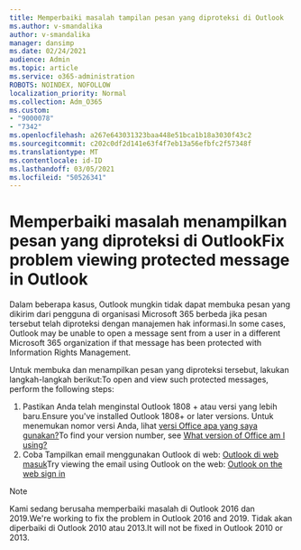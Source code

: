 ```yaml
---
title: Memperbaiki masalah tampilan pesan yang diproteksi di Outlook
ms.author: v-smandalika
author: v-smandalika
manager: dansimp
ms.date: 02/24/2021
audience: Admin
ms.topic: article
ms.service: o365-administration
ROBOTS: NOINDEX, NOFOLLOW
localization_priority: Normal
ms.collection: Adm_O365
ms.custom:
- "9000078"
- "7342"
ms.openlocfilehash: a267e643031323baa448e51bca1b18a3030f43c2
ms.sourcegitcommit: c202c0df2d141e63f4f7eb13a56efbfc2f57348f
ms.translationtype: MT
ms.contentlocale: id-ID
ms.lasthandoff: 03/05/2021
ms.locfileid: "50526341"
---
```

# <a name="fix-problem-viewing-protected-message-in-outlook"></a><span data-ttu-id="2215f-102">Memperbaiki masalah menampilkan pesan yang diproteksi di Outlook</span><span class="sxs-lookup"><span data-stu-id="2215f-102">Fix problem viewing protected message in Outlook</span></span>

<span data-ttu-id="2215f-103">Dalam beberapa kasus, Outlook mungkin tidak dapat membuka pesan yang dikirim dari pengguna di organisasi Microsoft 365 berbeda jika pesan tersebut telah diproteksi dengan manajemen hak informasi.</span><span class="sxs-lookup"><span data-stu-id="2215f-103">In some cases, Outlook may be unable to open a message sent from a user in a different Microsoft 365 organization if that message has been protected with Information Rights Management.</span></span>

<span data-ttu-id="2215f-104">Untuk membuka dan menampilkan pesan yang diproteksi tersebut, lakukan langkah-langkah berikut:</span><span class="sxs-lookup"><span data-stu-id="2215f-104">To open and view such protected messages, perform the following steps:</span></span>

1. <span data-ttu-id="2215f-105">Pastikan Anda telah menginstal Outlook 1808 + atau versi yang lebih baru.</span><span class="sxs-lookup"><span data-stu-id="2215f-105">Ensure you've installed Outlook 1808+ or later versions.</span></span> <span data-ttu-id="2215f-106">Untuk menemukan nomor versi Anda, lihat [versi Office apa yang saya gunakan?](https://support.microsoft.com/office/about-office-what-version-of-office-am-i-using-932788b8-a3ce-44bf-bb09-e334518b8b19)</span><span class="sxs-lookup"><span data-stu-id="2215f-106">To find your version number, see [What version of Office am I using?](https://support.microsoft.com/office/about-office-what-version-of-office-am-i-using-932788b8-a3ce-44bf-bb09-e334518b8b19)</span></span>
2. <span data-ttu-id="2215f-107">Coba Tampilkan email menggunakan Outlook di web: [Outlook di web masuk](https://outlook.office365.com/mail/inbox)</span><span class="sxs-lookup"><span data-stu-id="2215f-107">Try viewing the email using Outlook on the web: [Outlook on the web sign in](https://outlook.office365.com/mail/inbox)</span></span>

> [!NOTE]
> <span data-ttu-id="2215f-108">Kami sedang berusaha memperbaiki masalah di Outlook 2016 dan 2019.</span><span class="sxs-lookup"><span data-stu-id="2215f-108">We're working to fix the problem in Outlook 2016 and 2019.</span></span> <span data-ttu-id="2215f-109">Tidak akan diperbaiki di Outlook 2010 atau 2013.</span><span class="sxs-lookup"><span data-stu-id="2215f-109">It will not be fixed in Outlook 2010 or 2013.</span></span>
